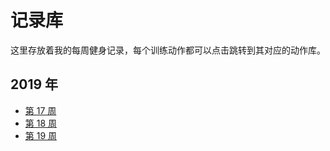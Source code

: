 # 记录库

这里存放着我的每周健身记录，每个训练动作都可以点击跳转到其对应的动作库。

## 2019 年

- [第 17 周](2019年/第17周.md)
- [第 18 周](2019年/第18周.md)
- [第 19 周](2019年/第19周.md)
